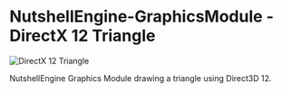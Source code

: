 # NutshellEngine-GraphicsModule - DirectX 12 Triangle
![DirectX 12 Triangle](https://i.imgur.com/3CHyrnv.png)

NutshellEngine Graphics Module drawing a triangle using Direct3D 12.
